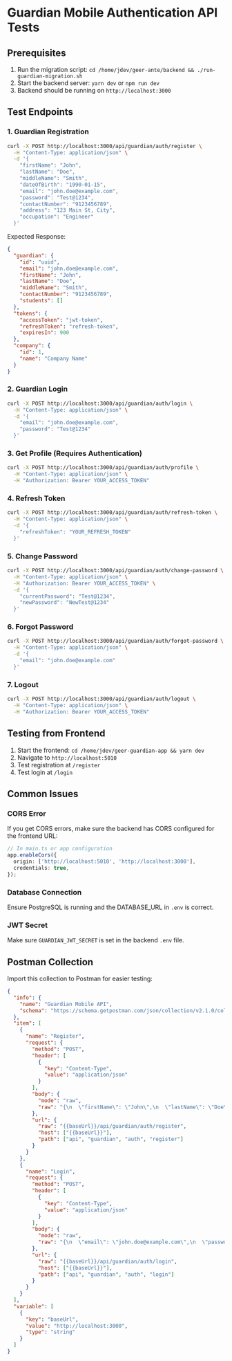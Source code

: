 # Guardian Mobile Authentication API Tests

## Prerequisites
1. Run the migration script: `cd /home/jdev/geer-ante/backend && ./run-guardian-migration.sh`
2. Start the backend server: `yarn dev` or `npm run dev`
3. Backend should be running on `http://localhost:3000`

## Test Endpoints

### 1. Guardian Registration
```bash
curl -X POST http://localhost:3000/api/guardian/auth/register \
  -H "Content-Type: application/json" \
  -d '{
    "firstName": "John",
    "lastName": "Doe",
    "middleName": "Smith",
    "dateOfBirth": "1990-01-15",
    "email": "john.doe@example.com",
    "password": "Test@1234",
    "contactNumber": "9123456789",
    "address": "123 Main St, City",
    "occupation": "Engineer"
  }'
```

Expected Response:
```json
{
  "guardian": {
    "id": "uuid",
    "email": "john.doe@example.com",
    "firstName": "John",
    "lastName": "Doe",
    "middleName": "Smith",
    "contactNumber": "9123456789",
    "students": []
  },
  "tokens": {
    "accessToken": "jwt-token",
    "refreshToken": "refresh-token",
    "expiresIn": 900
  },
  "company": {
    "id": 1,
    "name": "Company Name"
  }
}
```

### 2. Guardian Login
```bash
curl -X POST http://localhost:3000/api/guardian/auth/login \
  -H "Content-Type: application/json" \
  -d '{
    "email": "john.doe@example.com",
    "password": "Test@1234"
  }'
```

### 3. Get Profile (Requires Authentication)
```bash
curl -X POST http://localhost:3000/api/guardian/auth/profile \
  -H "Content-Type: application/json" \
  -H "Authorization: Bearer YOUR_ACCESS_TOKEN"
```

### 4. Refresh Token
```bash
curl -X POST http://localhost:3000/api/guardian/auth/refresh-token \
  -H "Content-Type: application/json" \
  -d '{
    "refreshToken": "YOUR_REFRESH_TOKEN"
  }'
```

### 5. Change Password
```bash
curl -X POST http://localhost:3000/api/guardian/auth/change-password \
  -H "Content-Type: application/json" \
  -H "Authorization: Bearer YOUR_ACCESS_TOKEN" \
  -d '{
    "currentPassword": "Test@1234",
    "newPassword": "NewTest@1234"
  }'
```

### 6. Forgot Password
```bash
curl -X POST http://localhost:3000/api/guardian/auth/forgot-password \
  -H "Content-Type: application/json" \
  -d '{
    "email": "john.doe@example.com"
  }'
```

### 7. Logout
```bash
curl -X POST http://localhost:3000/api/guardian/auth/logout \
  -H "Content-Type: application/json" \
  -H "Authorization: Bearer YOUR_ACCESS_TOKEN"
```

## Testing from Frontend

1. Start the frontend: `cd /home/jdev/geer-guardian-app && yarn dev`
2. Navigate to `http://localhost:5010`
3. Test registration at `/register`
4. Test login at `/login`

## Common Issues

### CORS Error
If you get CORS errors, make sure the backend has CORS configured for the frontend URL:
```typescript
// In main.ts or app configuration
app.enableCors({
  origin: ['http://localhost:5010', 'http://localhost:3000'],
  credentials: true,
});
```

### Database Connection
Ensure PostgreSQL is running and the DATABASE_URL in `.env` is correct.

### JWT Secret
Make sure `GUARDIAN_JWT_SECRET` is set in the backend `.env` file.

## Postman Collection
Import this collection to Postman for easier testing:

```json
{
  "info": {
    "name": "Guardian Mobile API",
    "schema": "https://schema.getpostman.com/json/collection/v2.1.0/collection.json"
  },
  "item": [
    {
      "name": "Register",
      "request": {
        "method": "POST",
        "header": [
          {
            "key": "Content-Type",
            "value": "application/json"
          }
        ],
        "body": {
          "mode": "raw",
          "raw": "{\n  \"firstName\": \"John\",\n  \"lastName\": \"Doe\",\n  \"email\": \"john.doe@example.com\",\n  \"password\": \"Test@1234\",\n  \"contactNumber\": \"9123456789\",\n  \"dateOfBirth\": \"1990-01-15\"\n}"
        },
        "url": {
          "raw": "{{baseUrl}}/api/guardian/auth/register",
          "host": ["{{baseUrl}}"],
          "path": ["api", "guardian", "auth", "register"]
        }
      }
    },
    {
      "name": "Login",
      "request": {
        "method": "POST",
        "header": [
          {
            "key": "Content-Type",
            "value": "application/json"
          }
        ],
        "body": {
          "mode": "raw",
          "raw": "{\n  \"email\": \"john.doe@example.com\",\n  \"password\": \"Test@1234\"\n}"
        },
        "url": {
          "raw": "{{baseUrl}}/api/guardian/auth/login",
          "host": ["{{baseUrl}}"],
          "path": ["api", "guardian", "auth", "login"]
        }
      }
    }
  ],
  "variable": [
    {
      "key": "baseUrl",
      "value": "http://localhost:3000",
      "type": "string"
    }
  ]
}
```